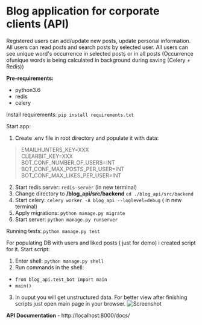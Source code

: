 # Blog application for corporate clients (API) #
Registered users can add/update new posts, update personal information.
All users can read posts and search posts by selected user.
All users can see unique word's occurrence in selected posts or in all posts (Occurrence ofunique words is being calculated in background during saving (Celery + Redis))


**Pre-requirements:**
  - python3.6
  - redis
  - celery

Install requirements:
  `pip install requirements.txt`

Start app:
1) Create .env file in root directory and populate it with data:

>  EMAILHUNTERS_KEY=XXX<br />
>  CLEARBIT_KEY=XXX<br />
>  BOT_CONF_NUMBER_OF_USERS=INT<br />
>  BOT_CONF_MAX_POSTS_PER_USER=INT<br />
>  BOT_CONF_MAX_LIKES_PER_USER=INT<br />
 

2) Start redis server: `redis-server` (in new terminal)
3) Change directory to **/blog_api/src/backend** `cd ./blog_api/src/backend`
4) Start celery: `celery worker -A blog_api --loglevel=debug` ( in new terminal)
5) Apply migrations: `python manage.py migrate`
6) Start server: `python manage.py runserver`

  
Running tests:
  `python manage.py test`

For populating DB with users and liked posts ( just for demo) i created script for it. 
Start script:
1) Enter shell: `python manage.py shell`
2) Run commands in the shell: 
- `from blog_api.test_bot import main`
- `main()`
3) In ouput you will get unstructured data. For better view after finishing scripts just open main page in your browser.
![Screenshot](https://b.radikal.ru/b13/1902/5e/4751cc4f8be0.png "Screenshot")

**API Documentation** - http://localhost:8000/docs/
